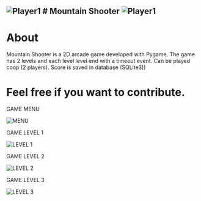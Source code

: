 ![Player1](https://github.com/user-attachments/assets/5f029741-f3f2-4c72-82ad-9adb6d15ca05) # Mountain Shooter ![Player1](https://github.com/user-attachments/assets/5f029741-f3f2-4c72-82ad-9adb6d15ca05)
----------------------------

# About
Mountain Shooter is a 2D arcade game developed with Pygame. The game has 2 levels and each level level end with a timeout event. Can be played coop (2 players). Score is saved in database (SQLite3))

# Feel free if you want to contribute.
GAME MENU

![MENU](https://github.com/user-attachments/assets/e3fa3978-a71f-4013-92e3-782e0bfb2a85)

GAME LEVEL 1

![LEVEL 1](https://github.com/user-attachments/assets/b2aca290-0446-430d-a4d2-4931c641273f)

GAME LEVEL 2

![LEVEL 2](https://github.com/user-attachments/assets/cbace7a7-bd47-461c-9ee8-7156693dfed9)

GAME LEVEL 3

![LEVEL 3](https://github.com/user-attachments/assets/0d7e17ef-bc84-4080-9125-55253c382964)


